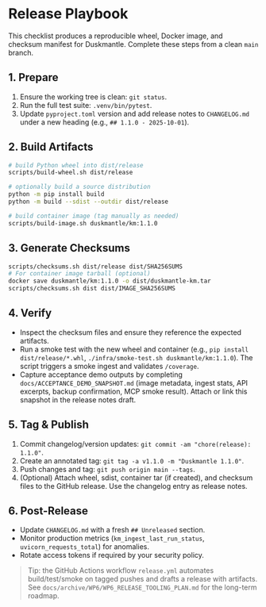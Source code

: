 # Release Playbook

This checklist produces a reproducible wheel, Docker image, and checksum manifest for Duskmantle. Complete these steps from a clean `main` branch.

## 1. Prepare

1. Ensure the working tree is clean: `git status`.
2. Run the full test suite: `.venv/bin/pytest`.
3. Update `pyproject.toml` version and add release notes to `CHANGELOG.md` under a new heading (e.g., `## 1.1.0 - 2025-10-01`).

## 2. Build Artifacts

```bash
# build Python wheel into dist/release
scripts/build-wheel.sh dist/release

# optionally build a source distribution
python -m pip install build
python -m build --sdist --outdir dist/release

# build container image (tag manually as needed)
scripts/build-image.sh duskmantle/km:1.1.0
```

## 3. Generate Checksums

```bash
scripts/checksums.sh dist/release dist/SHA256SUMS
# For container image tarball (optional)
docker save duskmantle/km:1.1.0 -o dist/duskmantle-km.tar
scripts/checksums.sh dist dist/IMAGE_SHA256SUMS
```

## 4. Verify

- Inspect the checksum files and ensure they reference the expected artifacts.
- Run a smoke test with the new wheel and container (e.g., `pip install dist/release/*.whl`, `./infra/smoke-test.sh duskmantle/km:1.1.0`). The script triggers a smoke ingest and validates `/coverage`.
- Capture acceptance demo outputs by completing `docs/ACCEPTANCE_DEMO_SNAPSHOT.md` (image metadata, ingest stats, API excerpts, backup confirmation, MCP smoke result). Attach or link this snapshot in the release notes draft.

## 5. Tag & Publish

1. Commit changelog/version updates: `git commit -am "chore(release): 1.1.0"`.
2. Create an annotated tag: `git tag -a v1.1.0 -m "Duskmantle 1.1.0"`.
3. Push changes and tag: `git push origin main --tags`.
4. (Optional) Attach wheel, sdist, container tar (if created), and checksum files to the GitHub release. Use the changelog entry as release notes.

## 6. Post-Release

- Update `CHANGELOG.md` with a fresh `## Unreleased` section.
- Monitor production metrics (`km_ingest_last_run_status`, `uvicorn_requests_total`) for anomalies.
- Rotate access tokens if required by your security policy.

> Tip: the GitHub Actions workflow `release.yml` automates build/test/smoke on tagged pushes and drafts a release with artifacts. See `docs/archive/WP6/WP6_RELEASE_TOOLING_PLAN.md` for the long-term roadmap.
